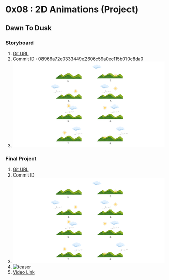 # 0x08 : 2D Animations (Project)

## Dawn To Dusk

### Storyboard

1. [Git URL](https://github.com/Anshul1811/CG_Project)
2. Commit ID : 08966a72e0333449e2606c59a0ec115b010c8da0
3. ![DawnToDusk](./storyboard/102117146_102117154-0x08-DawnToDusk-storyboard.png)

### Final Project

1. [Git URL](https://github.com/Anshul1811/CG_Project)
2. Commit ID
3. ![Storyboard](./storyboard/102117146_102117154-0x08-DawnToDusk-storyboard.png)
4. ![teaser](https://github.com/Anshul1811/CG_Project/assets/100364028/04e77312-d244-4b7a-a361-ab3c71eb3e55)
5. [Video Link](https://drive.google.com/drive/folders/1He1WEZSr8CprwdHKminVqwxNEjQGaDL9?usp=sharing)
